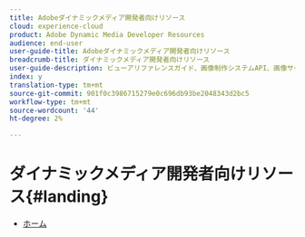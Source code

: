 ```yaml
---
title: Adobeダイナミックメディア開発者向けリソース
cloud: experience-cloud
product: Adobe Dynamic Media Developer Resources
audience: end-user
user-guide-title: Adobeダイナミックメディア開発者向けリソース
breadcrumb-title: ダイナミックメディア開発者向けリソース
user-guide-description: ビューアリファレンスガイド、画像制作システムAPI、画像サービングとレンダリングAPI、以前のScene7のリリースノートなど、ダイナミックメディア開発者リソースにアクセスできます。
index: y
translation-type: tm+mt
source-git-commit: 901f0c3986715279e0c696db93be2048343d2bc5
workflow-type: tm+mt
source-wordcount: '44'
ht-degree: 2%

---
```



# ダイナミックメディア開発者向けリソース{#landing}

+ [ホーム](/help/landing/home.md)

<!--This TOC may not be necessary. Not sure, so leaving it in.
+ [Viewers Reference Guide](/help/aem-viewers-ref/home.md)
+ [IS/IR API](/help/aem-is-ir-api/home.md)
+ [IPS API](/help/aem-ips-api/c-overview.md)
+ [Image Authoring](/help/aem-ia/aem-ia-home.md)
+ Vignette Automation Module for Python{#vignette}
  + [Vignette Automation Module for Python](/help/vignette-automation-module-for-python/c-vampyhome.md)
+ [Dynamic Media Classic Release Notes](/help/s7-release-notes/home.md)
-->
